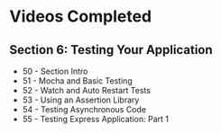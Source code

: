 # Videos Completed

## Section 6: Testing Your Application
* 50 - Section Intro
* 51 - Mocha and Basic Testing
* 52 - Watch and Auto Restart Tests
* 53 - Using an Assertion Library
* 54 - Testing Asynchronous Code
* 55 - Testing Express Application: Part 1